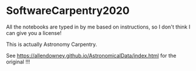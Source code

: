# SoftwareCarpentry2020

All the notebooks are typed in by me based on instructions, so I don't think I can give you a license!

This is actually Astronomy Carpentry.  

See https://allendowney.github.io/AstronomicalData/index.html for the original !!!


